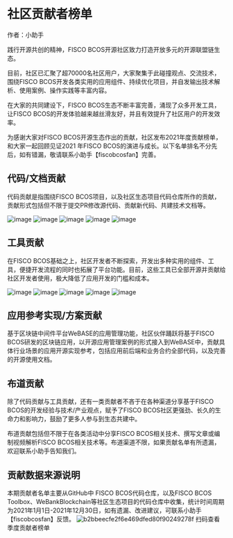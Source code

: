 # 社区贡献者榜单

作者：小助手

践行开源共创的精神，FISCO BCOS开源社区致力打造开放多元的开源联盟链生态。

目前，社区已汇聚了超70000名社区用户，大家聚集于此碰撞观点、交流技术，围绕FISCO BCOS开发各类实用的应用组件、持续优化项目，并自发输出技术解析、使用案例、操作实践等丰富内容。

在大家的共同建设下，FISCO BCOS生态不断丰富完善，涌现了众多开发工具，让FISCO BCOS的开发体验越来越丝滑友好，并且有效提升了社区用户的开发效率。

为感谢大家对FISCO BCOS开源生态作出的贡献，社区发布2021年度贡献榜单，和大家一起回顾见证2021 年FISCO BCOS的演进与成长。以下名单排名不分先后，如有错漏，敬请联系小助手【fiscobcosfan】完善。

## 代码/文档贡献

代码贡献是指围绕FISCO BCOS项目，以及社区生态项目代码仓库所作的贡献，贡献形式包括但不限于提交PR修改源代码、贡献新代码、共建技术文档等。

![image](https://user-images.githubusercontent.com/93572056/154487728-67cfaf49-281a-40bd-9d72-f8a11e1a0496.png)
![image](https://user-images.githubusercontent.com/93572056/154488170-b7ffebb2-4754-41be-8a2f-3a2981c350f0.png)
![image](https://user-images.githubusercontent.com/93572056/154488397-f421468d-710b-4103-bdb2-3b3c675dabd4.png)
![image](https://user-images.githubusercontent.com/93572056/154488602-9f3cda67-d52b-435f-991e-409011a4aa26.png)
![image](https://user-images.githubusercontent.com/93572056/154488736-d8eae465-d68d-4958-893c-3e9a3464e639.png)

## 工具贡献
在FISCO BCOS基础之上，社区开发者不断探索，开发出多种实用的组件、工具，便捷开发流程的同时也拓展了平台功能。目前，这些工具已全部开源并贡献给社区开发者使用，极大降低了应用开发的门槛和成本。

![image](https://user-images.githubusercontent.com/93572056/154487728-67cfaf49-281a-40bd-9d72-f8a11e1a0496.png)
![image](https://user-images.githubusercontent.com/93572056/154488170-b7ffebb2-4754-41be-8a2f-3a2981c350f0.png)
![image](https://user-images.githubusercontent.com/93572056/154488397-f421468d-710b-4103-bdb2-3b3c675dabd4.png)
![image](https://user-images.githubusercontent.com/93572056/154488602-9f3cda67-d52b-435f-991e-409011a4aa26.png)
![image](https://user-images.githubusercontent.com/93572056/154488736-d8eae465-d68d-4958-893c-3e9a3464e639.png)

## 应用参考实现/方案贡献
基于区块链中间件平台WeBASE的应用管理功能，社区伙伴踊跃将基于FISCO BCOS研发的区块链应用，以开源应用管理案例的形式接入到WeBASE中，贡献具体行业场景的应用开源实现参考，包括应用前后端和业务合约全部代码，以及完善的开源使用文档。


## 布道贡献
除了代码贡献与工具贡献，还有一类贡献者不吝于在各种渠道分享基于FISCO BCOS的开发经验与技术/产业观点，赋予了FISCO BCOS社区更强劲、长久的生命力和影响力，鼓励了更多人参与到生态共建中。

布道贡献包括但不限于在各类活动中分享FISCO BCOS相关技术、撰写文章或编制视频解析FISCO BCOS相关技术等。布道渠道不限，如果贡献名单有所遗漏，欢迎联系小助手告知我们。

## 贡献数据来源说明
本期贡献者名单主要从GitHub中 FISCO BCOS代码仓库，以及FISCO BCOS Toolbox、WeBankBlockchain等社区生态项目的代码仓库中收集，统计时间周期为2021年1月1日-2021年12月30日，如有遗漏、改进建议，可联系小助手【fiscobcosfan】反馈。
![b2bbeecfe2f6e469dfed80f90249278f](https://user-images.githubusercontent.com/93572056/154487207-be417744-da64-4376-beb3-aa369c081901.png)
扫码查看季度贡献者榜单

